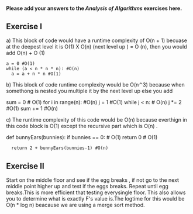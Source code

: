 #### Please add your answers to the ***Analysis of  Algorithms*** exercises here.

## Exercise I

a)   This block of code would have a runtime complexity of O(n + 1) becuase at the deepest level it is O(1) X O(n) (next level up ) = O (n), then you would add O(n) + O (1)

    a = 0 #O(1)
    while (a < n * n * n): #O(n)
      a = a + n * n #O(1)


b) This block of code runtime complexity would be O(n⌃3) because when somethong is nested you multiple it by the next level up else you add


sum = 0 # O(1)
    for i in range(n): #O(n)
      j = 1 #O(1)
      while j < n: # O(n)
        j *= 2 #O(1)
        sum += 1 #O(n)


c) The runtime complexity of this code would be O(n) because everthign in this code block is O(1) except the recursive part which is O(n) .

 def bunnyEars(bunnies):
      if bunnies == 0: # O(1)
        return 0 # O(1)

      return 2 + bunnyEars(bunnies-1) #O(n)

## Exercise II

Start on the middle floor and see if the egg breaks , if not go to the next middle point higher up and test if the eggs breaks. Repeat until egg breaks.This is more efficient that testing everysingle floor. This also allows you to determine what is exactly F's value is.The logtime for this would be O(n * log n) beacause we are using a merge sort method.


